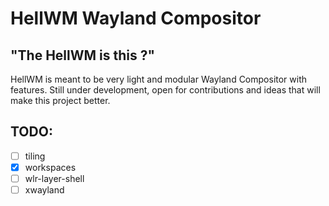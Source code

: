 # HellWM Wayland Compositor

## "The HellWM is this ?"

HellWM is meant to be very light and modular Wayland Compositor with features.
Still under development, open for contributions and ideas that will make this project better.

## TODO:
- [ ] tiling
- [x] workspaces
- [ ] wlr-layer-shell
- [ ] xwayland
